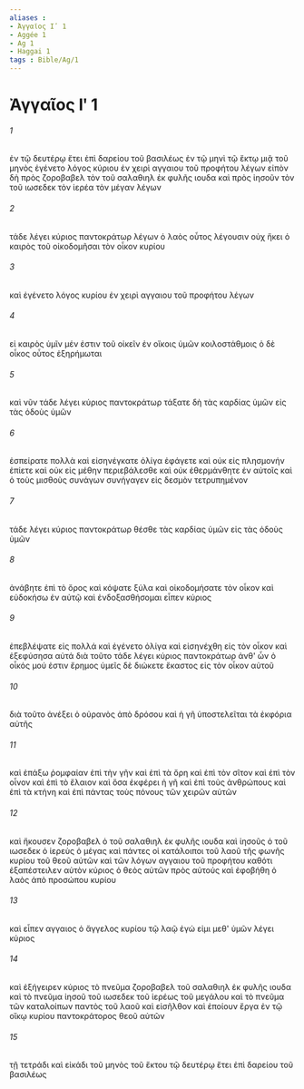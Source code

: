 ```yaml
---
aliases : 
- Ἀγγαῖος Ιʹ 1
- Aggée 1
- Ag 1
- Haggai 1
tags : Bible/Ag/1
---
```


# Ἀγγαῖος Ιʹ 1

###### 1
ἐν τῷ δευτέρῳ ἔτει ἐπὶ δαρείου τοῦ βασιλέως ἐν τῷ μηνὶ τῷ ἕκτῳ μιᾷ τοῦ μηνὸς ἐγένετο λόγος κύριου ἐν χειρὶ αγγαιου τοῦ προφήτου λέγων εἰπὸν δὴ πρὸς ζοροβαβελ τὸν τοῦ σαλαθιηλ ἐκ φυλῆς ιουδα καὶ πρὸς ἰησοῦν τὸν τοῦ ιωσεδεκ τὸν ἱερέα τὸν μέγαν λέγων
###### 2
τάδε λέγει κύριος παντοκράτωρ λέγων ὁ λαὸς οὗτος λέγουσιν οὐχ ἥκει ὁ καιρὸς τοῦ οἰκοδομῆσαι τὸν οἶκον κυρίου
###### 3
καὶ ἐγένετο λόγος κυρίου ἐν χειρὶ αγγαιου τοῦ προφήτου λέγων
###### 4
εἰ καιρὸς ὑμῖν μέν ἐστιν τοῦ οἰκεῖν ἐν οἴκοις ὑμῶν κοιλοστάθμοις ὁ δὲ οἶκος οὗτος ἐξηρήμωται
###### 5
καὶ νῦν τάδε λέγει κύριος παντοκράτωρ τάξατε δὴ τὰς καρδίας ὑμῶν εἰς τὰς ὁδοὺς ὑμῶν
###### 6
ἐσπείρατε πολλὰ καὶ εἰσηνέγκατε ὀλίγα ἐφάγετε καὶ οὐκ εἰς πλησμονήν ἐπίετε καὶ οὐκ εἰς μέθην περιεβάλεσθε καὶ οὐκ ἐθερμάνθητε ἐν αὐτοῖς καὶ ὁ τοὺς μισθοὺς συνάγων συνήγαγεν εἰς δεσμὸν τετρυπημένον
###### 7
τάδε λέγει κύριος παντοκράτωρ θέσθε τὰς καρδίας ὑμῶν εἰς τὰς ὁδοὺς ὑμῶν
###### 8
ἀνάβητε ἐπὶ τὸ ὄρος καὶ κόψατε ξύλα καὶ οἰκοδομήσατε τὸν οἶκον καὶ εὐδοκήσω ἐν αὐτῷ καὶ ἐνδοξασθήσομαι εἶπεν κύριος
###### 9
ἐπεβλέψατε εἰς πολλά καὶ ἐγένετο ὀλίγα καὶ εἰσηνέχθη εἰς τὸν οἶκον καὶ ἐξεφύσησα αὐτά διὰ τοῦτο τάδε λέγει κύριος παντοκράτωρ ἀνθ' ὧν ὁ οἶκός μού ἐστιν ἔρημος ὑμεῖς δὲ διώκετε ἕκαστος εἰς τὸν οἶκον αὐτοῦ
###### 10
διὰ τοῦτο ἀνέξει ὁ οὐρανὸς ἀπὸ δρόσου καὶ ἡ γῆ ὑποστελεῖται τὰ ἐκφόρια αὐτῆς
###### 11
καὶ ἐπάξω ῥομφαίαν ἐπὶ τὴν γῆν καὶ ἐπὶ τὰ ὄρη καὶ ἐπὶ τὸν σῖτον καὶ ἐπὶ τὸν οἶνον καὶ ἐπὶ τὸ ἔλαιον καὶ ὅσα ἐκφέρει ἡ γῆ καὶ ἐπὶ τοὺς ἀνθρώπους καὶ ἐπὶ τὰ κτήνη καὶ ἐπὶ πάντας τοὺς πόνους τῶν χειρῶν αὐτῶν
###### 12
καὶ ἤκουσεν ζοροβαβελ ὁ τοῦ σαλαθιηλ ἐκ φυλῆς ιουδα καὶ ἰησοῦς ὁ τοῦ ιωσεδεκ ὁ ἱερεὺς ὁ μέγας καὶ πάντες οἱ κατάλοιποι τοῦ λαοῦ τῆς φωνῆς κυρίου τοῦ θεοῦ αὐτῶν καὶ τῶν λόγων αγγαιου τοῦ προφήτου καθότι ἐξαπέστειλεν αὐτὸν κύριος ὁ θεὸς αὐτῶν πρὸς αὐτούς καὶ ἐφοβήθη ὁ λαὸς ἀπὸ προσώπου κυρίου
###### 13
καὶ εἶπεν αγγαιος ὁ ἄγγελος κυρίου τῷ λαῷ ἐγώ εἰμι μεθ' ὑμῶν λέγει κύριος
###### 14
καὶ ἐξήγειρεν κύριος τὸ πνεῦμα ζοροβαβελ τοῦ σαλαθιηλ ἐκ φυλῆς ιουδα καὶ τὸ πνεῦμα ἰησοῦ τοῦ ιωσεδεκ τοῦ ἱερέως τοῦ μεγάλου καὶ τὸ πνεῦμα τῶν καταλοίπων παντὸς τοῦ λαοῦ καὶ εἰσῆλθον καὶ ἐποίουν ἔργα ἐν τῷ οἴκῳ κυρίου παντοκράτορος θεοῦ αὐτῶν
###### 15
τῇ τετράδι καὶ εἰκάδι τοῦ μηνὸς τοῦ ἕκτου τῷ δευτέρῳ ἔτει ἐπὶ δαρείου τοῦ βασιλέως
